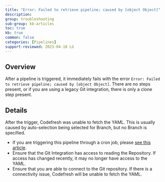 ```yaml
---
title: "Error: Failed to retrieve pipeline; caused by [object Object]"
description: 
group: troubleshooting
sub-group: kb-articles
toc: true
kb: true
common: false
categories: [Pipelines]
support-reviewed: 2023-04-18 LG
---
```


## Overview

After a pipeline is triggered, it immediately fails with the error `Error: Failed to retrieve pipeline; caused by [object Object]`. There are no steps present, or if you are using a legacy Git integration, there is only a clone step present.

## Details

After the trigger, Codefresh was unable to fetch the YAML. This is usually caused by auto-selection being selected for Branch, but no Branch is specified.

* If you are triggering this pipeline through a cron job, please [see this article]({{site.baseurl}}/docs/troubleshooting/kb-articles/selecting-branch-for-cron-activation.md).
* Ensure that the Git Integration has access to reading the Repository. If access has changed recently, it may no longer have access to the YAML.
* Ensure that you are able to connect to the Git repository. If there is a connectivity issue, Codefresh will be unable to fetch the YAML.
